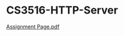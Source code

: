 # CS3516-HTTP-Server

[Assignment Page.pdf](https://github.com/aburke921/CS3516-HTTP-Server/files/6581579/Assignment.Page.pdf)
